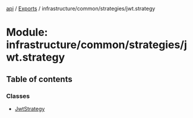 [api](../README.md) / [Exports](../modules.md) / infrastructure/common/strategies/jwt.strategy

# Module: infrastructure/common/strategies/jwt.strategy

## Table of contents

### Classes

- [JwtStrategy](../classes/infrastructure_common_strategies_jwt_strategy.JwtStrategy.md)
